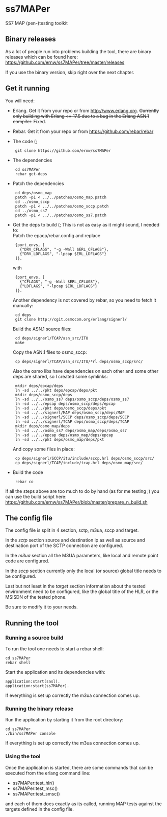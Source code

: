 # ss7MAPer

SS7 MAP (pen-)testing toolkit

## Binary releases

As a lot of people run into problems building the tool, there are binary releases which can be found here: https://github.com/ernw/ss7MAPer/tree/master/releases

If you use the binary version, skip right over the next chapter.

## Get it running

You will need:

 * Erlang. Get it from your repo or from http://www.erlang.org. ~~Currently only building with Erlang <= 17.5 due to a bug in the Erlang ASN.1 compiler.~~ Fixed.

 * Rebar. Get it from your repo or from https://github.com/rebar/rebar

 * The code (;   
 
        git clone https://github.com/ernw/ss7MAPer   
        
 * The dependencies   
 
        cd ss7MAPer   
        rebar get-deps   
        
 * Patch the dependencies   
 
        cd deps/osmo_map   
        patch -p1 < ../../patches/osmo_map.patch   
        cd ../osmo_sccp   
        patch -p1 < ../../patches/osmo_sccp.patch   
        cd ../osmo_ss7   
        patch -p1 < ../../patches/osmo_ss7.patch   
        
 * Get the deps to build (; This is not as easy as it might sound, I needed to:   
    Patch the epacp/rebar.config and replace   
        
        {port_envs, [   
          {"DRV_CFLAGS", "-g -Wall $ERL_CFLAGS"},   
          {"DRV_LDFLAGS", "-lpcap $ERL_LDFLAGS"}   
        ]}.   
           
    with   
        
        {port_envs, [   
          {"CFLAGS", "-g -Wall $ERL_CFLAGS"},   
          {"LDFLAGS", "-lpcap $ERL_LDFLAGS"}   
        ]}.   
           
    Another dependency is not covered by rebar, so you need to fetch it manually:   
        
        cd deps   
        git clone http://cgit.osmocom.org/erlang/signerl/   
           
    Build the ASN.1 source files:   
        
        cd deps/signerl/TCAP/asn_src/ITU   
        make   
           
    Copy the ASN.1 files to osmo_sccp:   
        
        cp deps/signerl/TCAP/asn_src/ITU/*rl deps/osmo_sccp/src/   
           
    Also the osmo libs have dependencies on each other and some other deps are shared, so I created some symlinks:   
        
        mkdir deps/epcap/deps
        ln -sd ../../pkt deps/epcap/deps/pkt
        mkdir deps/osmo_sccp/deps   
        ln -sd ../../osmo_ss7 deps/osmo_sccp/deps/osmo_ss7   
        ln -sd ../../epcap deps/osmo_sccp/deps/epcap   
        ln -sd ../../pkt deps/osmo_sccp/deps/pkt   
        ln -sd ../../signerl/MAP deps/osmo_sccp/deps/MAP    
        ln -sd ../../signerl/SCCP deps/osmo_sccp/deps/SCCP   
        ln -sd ../../signerl/TCAP deps/osmo_sccp/deps/TCAP   
        mkdir deps/osmo_map/deps   
        ln -sd ../../osmo_ss7 deps/osmo_map/deps/osmo_ss7   
        ln -sd ../../epcap deps/osmo_map/deps/epcap   
        ln -sd ../../pkt deps/osmo_map/deps/pkt   
           
    And copy some files in place:   
        
        cp deps/signerl/SCCP/itu/include/sccp.hrl deps/osmo_sccp/src/   
        cp deps/signerl/TCAP/include/tcap.hrl deps/osmo_map/src/   
           
 * Build the code   
        
        rebar co   
           
If all the steps above are too much to do by hand (as for me testing ;) you can use the build script here: https://github.com/ernw/ss7MAPer/blob/master/prepare_n_build.sh

## The config file

The config file is split in 4 section, sctp, m3ua, sccp and target.

In the *sctp* section source and destination ip as well as source and destination port of the SCTP connection are configured.

In the *m3ua* section all the M3UA parameters, like local and remote point code are configured.

In the *sccp* section currently only the local (or source) global title needs to be configured.

Last but not least in the *target* section information about the tested environment need to be configured, like the global title of the HLR, or the MSISDN of the tested phone.

Be sure to modify it to your needs.

## Running the tool

### Running a source build

To run the tool one needs to start a rebar shell:

    cd ss7MAPer   
    rebar shell   

Start the application and its dependencies with:

    application:start(sasl).
    application:start(ss7MAPer).

If everything is set up correctly the m3ua connection comes up.

### Running the binary release

Run the application by starting it from the root directory:

    cd ss7MAPer
    ./bin/ss7MAPer console

If everything is set up correctly the m3ua connection comes up.

### Using the tool

Once the application is started, there are some commands that can be executed from the erlang command line:

 - ss7MAPer:test\_hlr()
 - ss7MAPer:test\_msc()
 - ss7MAPer:test\_smsc()

and each of them does exactly as its called, running MAP tests against the targets defined in the config file.
